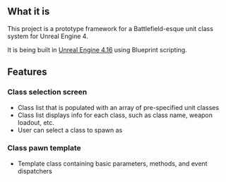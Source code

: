 ## What it is
This project is a prototype framework for a Battlefield-esque unit class system for Unreal Engine 4.

It is being built in [Unreal Engine 4.16](https://www.unrealengine.com/) using Blueprint scripting.

## Features
### Class selection screen
- Class list that is populated with an array of pre-specified unit classes
- Class list displays info for each class, such as class name, weapon loadout, etc.
- User can select a class to spawn as

### Class pawn template
- Template class containing basic parameters, methods, and event dispatchers
